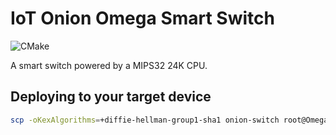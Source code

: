# IoT Onion Omega Smart Switch

![CMake](https://github.com/ldalonzo/iot-onion-remote-switch/workflows/CMake/badge.svg)

A smart switch powered by a MIPS32 24K CPU.

## Deploying to your target device
```bash
scp -oKexAlgorithms=+diffie-hellman-group1-sha1 onion-switch root@Omega-ABCD.local:onion-switch
```
